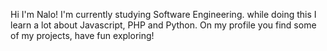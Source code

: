 Hi I'm Nalo!
I'm currently studying Software Engineering.
while doing this I learn a lot about Javascript, PHP and Python.
On my profile you find some of my projects, have fun exploring!

<!---
Nalochen/Nalochen is a ✨ special ✨ repository because its `README.md` (this file) appears on your GitHub profile.
You can click the Preview link to take a look at your changes.
--->
